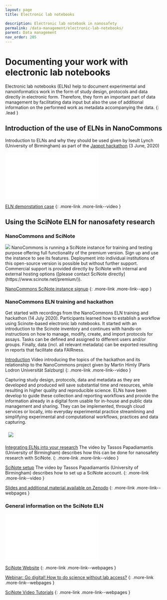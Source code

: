 ```yaml
---
layout: page
title: Electronic lab notebooks

description: Electronic lab notebook in nanosafety
permalink: /data-management/electronic-lab-notebooks/
parent: Data management
nav_order: 205
---
```


#  Documenting your work with electronic lab notebooks

Electronic lab notebooks (ELNs) help to document experimental and nanoinformatics work in the form of study design, protocols and data directly in electronic form. Therefore, they form an important part of data management by facilitating data input but also the use of additional information on the performed work as metadata accompanying the data.
{: .lead }

## Introduction of the use of ELNs in NanoCommons
Introduction to ELNs and why they should be used given by Iseult Lynch (University of Birmingham) as part of the [Jaqpot hackathon](https://zenodo.org/record/3908229#.YT5tT50zZPY) (3 June, 2020)

<iframe src="//www.youtube.com/embed/tM814yEukfA" frameborder="0" allowfullscreen="allowfullscreen">&nbsp;</iframe>

[ELN demonstation case]({{site.baseurl}}/demonstation-cases/ELN-demonstation-case/)
{: .more-link .more-link--video }

## Using the SciNote ELN for nanosafety research

### NanoCommons and SciNote

<img src="{{site.baseurl}}/images/data-management/nanocommons-scinote.jpg" class="image--right">
NanoCommons is running a SciNote instance for training and testing purpose offering full functionality of the premium version. Sign up and use the instance to see its features. Deployment into individual institutions of this open-source version is possible but without further support. Commercial support is provided directly by SciNote with internal and external hosting options ([please contact SciNote directly](https://www.scinote.net/premium/)).

[NanoCommons SciNote instance signup](https://scinote.sevenpastnine.com/)
{: .more-link .more-link--app }

### NanoCommons ELN training and hackathon

Get started with recordings from the NanoCommons ELN training and hackathon (14 July 2020). Participants learned how to establish a workflow using Scinote-based electronic lab notebooks. It started with an introduction to the Scinote inventory and continues with hands-on instructions on how to manage, modify, create, and import protocols for assays. Tasks can be defined and assigned to different users and/or groups. Finally, data (incl. all relevant metadata) can be exported resulting in reports that facilitate data FAIRness.

[Introduction](https://www.youtube.com/watch?v=mxGlvWzFnHI&ab_channel=NanoCommons)
Video introducing the topics of the hackathon and its relationship to the NanoCommons project given by Martin Himly (Paris Lodron Universität Salzburg)
{: .more-link .more-link--video }

Capturing study design, protocols, data and metadata as they are developed and produced will save substantial time and resources, while resulting in higher quality and reproducible science. ELNs have been develop to guide these collection and reporting workflows and provide the information already in a digital form usable for in-house and public data management and sharing. They can be implemented, through cloud services or locally, into everyday experimental practice streamlining and simplifying experimental and computational workflows, practices and data capturing.

<img src="{{site.baseurl}}/images/data-management/ELN-hackathon.JPG" style="padding: 10px;">

[Integrating ELNs into your research](https://www.youtube.com/watch?v=mvIDkERUeHM&ab_channel=NanoCommons)
The video by Tassos Papadiamantis (University of Birmingham) describes how this can be done for nanosafety research with SciNote.
{: .more-link .more-link--video }

[SciNote setup](https://www.youtube.com/watch?v=7yhdrG4coo0&ab_channel=NanoCommons)
The video by Tassos Papadiamantis (University of Birmingham) describes how to set up a SciNote account.
{: .more-link .more-link--video }

[Slides and additional material available on Zenodo](https://zenodo.org/record/4518805#.YSjw144zaUl)
{: .more-link .more-link--webpages }

### General information on the SciNote ELN
<iframe src="//www.youtube.com/embed/NWhsjR_qap4" frameborder="0" allowfullscreen="allowfullscreen">&nbsp;</iframe>

[SciNote Website](https://www.scinote.net/)
{: .more-link .more-link--webpages }

[Webinar: Go digital! How to do science without lab access?](https://www.scinote.net/webinar-go-digital/)
{: .more-link .more-link--webpages }

[SciNote Video Tutorials](https://www.scinote.net/tutorials/)
{: .more-link .more-link--webpages }
